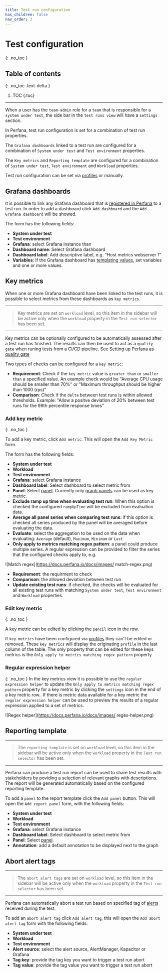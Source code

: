 ```yaml
---
title: Test run configuration
has_children: false
nav_order: 3
---
```


# Test configuration
{: .no_toc }

## Table of contents
{: .no_toc .text-delta }

1. TOC
{:toc}

---

When a user has the `team-admin` role for a `team` that is responsible for  a `system under test`, the side bar in the `test runs view` will have a `settings` section.

In Perfana, test run configuration is set for a combination of test run properties. 

The `Grafana dashboards` linked to a test run are configured for a combination  of `System under test` and `Test environment` properties.

The `Key metrics` and `Reporting template` are configured for a combination  of `System under test`, `Test environment` and `Workload` properties.

Test run configuration can be set via [profiles](https://docs.perfana.io/docs/administration/administration.html#profiles-configuration) or manually.

## Grafana dashboards

It is possible to link any Grafana dashboard that is [registered in Perfana](https://docs.perfana.io/docs/administration/administration.html#grafana-configuration) to a test run. In order to add a dashboard click `Add dashboard` and the `Add Grafana dashboard` will be showed.

The form has the following fields:
* **System under test**
* **Test environment**
* **Grafana**: select Grafana instance than
* **Dashboard name**: Select Grafana dashboard
* **Dashboard label**: Add descriptive label, e.g. "Host metrics webserver 1"
* **Variables**: If the Grafana dashboard has [templating values](https://grafana.com/docs/grafana/latest/reference/templating/), set variables and one or more values.

## Key metrics  

When one or more Grafana dashboard have been linked to the test runs, it is possible to select metrics from these dashboards as `key metrics`. 

--- 

> Key metrics are set on `workload` level, so this item in the sidebar will be active only when the `workload` property in the `Test run selector` has been set.

--- 
Key metrics can be optionally configured to be automatically assessed after a test run has finished. The results can then be used to act as a `quality gate` when runing tests from a CI/CD pipeline. See [Setting up Perfana as quality gate](https://docs.perfana.io/docs/administration/ci-cd.html#quality-gate)

Two types of checks can be configured for a `key metric`:
* **Requirement**: Check if the `key metric` value is `greater than` or `smaller than` a specified value. An example check would be "Average CPU usage should be smaller than 70%" or "Maximum throughput should be higher than 1000 (rps)"
* **Comparison**: Check if the `delta` between test runs is within allowed thresholds. Example: "Allow a positve deviation of 20% between test runs for the 99th percentile response times"

### Add key metric
{: .no_toc }

To add a key metric, click `Add metric`. This will open the `Add Key Metric` form.

The form has the following fields:
* **System under test**
* **Workload**
* **Test environment**
* **Grafana**: select Grafana instance
* **Dashboard label**: Select dashboard to select metric from
* **Panel**: Select [panel](https://grafana.com/docs/grafana/latest/features/panels/panels/). Currently only [graph panels](https://grafana.com/docs/grafana/latest/features/panels/graph/) can be used as key metric.
* **Exclude ramp up time when evaluating test run**: When this option is checked the configured `rampUpTime` will be excluded from evaluation data.
* **Average all panel series when comparing test runs**: if this option is checked all series produced by the panel will be averaged before evaluating the data.
* **Evaluate**: select the aggregation to be used on the data when evaluating: `Average` (default), `Maximum`, `Minimum` or `Last`
* **Only apply to metrics matching regex pattern**: a panel could produce multiple series. A regular expression can be provided to filter the series that the configured checks apply to, e.g.

![Match regex](https://docs.perfana.io/docs/images/
match-regex.png)

* **Requirement**: the requirment to check
* **Comparison**: the allowed deviation between test run 
* **Update existing test runs**: if checked, the checks will be evaluated for all existing test runs with matching `System under test`, `Test environment` and `Workload` properties.

### Edit key metric
{: .no_toc }


A key metric can be edited by clicking the `pencil` icon in the row. 

If `key metrics` have been configured via [profiles](https://docs.perfana.io/docs/administration/administration.html#profiles-configuration) they can't be edited or removed. These `key metrics` will display the originating `profile` in the last column of the table. The only property that can be edited for these keys metrics is the `Only apply to metrics matching regex pattern` property

### Regular expression helper
{: .no_toc }
In the key metrics view it is possible to use the `regular expression helper` to update the `Only apply to metrics matching regex pattern` property for a key metric by clicking the `settings` icon in the end of a key metric row.. If there is metric data available for a key metric the `regular expression helper` can be used to preview the results of a regular expression applied to a set of metrics.

![Regex helper](https://docs.perfana.io/docs/images/
regex-helper.png)


## Reporting template 

--- 

> The `reporting template` is set on `workload` level, so this item in the sidebar will be active only when the `workload` property in the `Test run selector` has been set. 

--- 

Perfana can produce a test run report can be used to share test results with stakeholders by poviding a selection of relevant graphs with descriptions. The report will be generated automatically based on the configured reporting template. 

To add a `panel` to the report template click the `Add panel` button. This will open the `Add report panel` form, with the following fields:

* **System under test**
* **Workload**
* **Test environment**
* **Grafana**: select Grafana instance
* **Dashboard label**: Select dashboard to select metric from
* **Panel**: Select [panel](https://grafana.com/docs/grafana/latest/features/panels/panels/). 
* **Annotation**: add a default annotation to be displayed next to the graph

## Abort alert tags 

--- 

> The `abort alert tags` are set on `workload` level, so this item in the sidebar will be active only when the `workload` property in the `Test run selector` has been set. 

--- 

Perfana can automatically abort a test run based on specified tag of [alerts](https://docs.perfana.io/docs/alerts/alerts.html) received during the test.

To add an `abort alert tag` click `Add alert tag`, this will open the `Add abort alert tag` form with the following fields:

* **System under test**
* **Workload**
* **Test environment**
* **Alert source**: select the alert source, AlertManager, Kapacitor or Grafana
* **Tag key**: provide the tag key you want to trigger a test run abort
* **Tag value**: provide the tag value you want to trigger a test run abort
